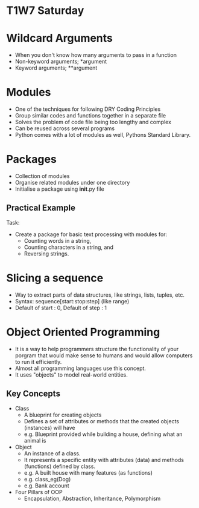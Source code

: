 # T1W7 Saturday

# Wildcard Arguments
- When you don't know how many arguments to pass in a function
- Non-keyword arguments; *argument
- Keyword arguments; **argument

# Modules
- One of the techniques for following DRY Coding Principles
- Group similar codes and functions together in a separate file
- Solves the problem of code file being too lengthy and complex
- Can be reused across several programs
- Python comes with a lot of modules as well, Pythons Standard Library.

# Packages
- Collection of modules
- Organise related modules under one directory
- Initialise a package using __init__.py file

## Practical Example
Task:
- Create a package for basic text processing with modules for:
    - Counting words in a string,
    - Counting characters in a string, and
    - Reversing strings.

# Slicing a sequence
- Way to extract parts of data structures, like strings, lists, tuples, etc.
- Syntax: sequence[start:stop:step] (like range)
- Default of start : 0, Default of step : 1

# Object Oriented Programming
- It is a way to help programmers structure the functionality of your porgram that would make sense to humans and would allow computers to run it efficiently.
- Almost all programming languages use this concept.
- It uses "objects" to model real-world entities.

## Key Concepts
- Class
    - A blueprint for creating objects
    - Defines a set of attributes or methods that the created objects (instances) will have
    - e.g. Blueprint provided while building a house, defining what an animal is
- Object
    - An instance of a class.
    - It represents a specific entity with attributes (data) and methods (functions) defined by class.
    - e.g. A built house with many features (as functions)
    - e.g. class_eg(Dog)
    - e.g. Bank account
- Four Pillars of OOP
    - Encapsulation, Abstraction, Inheritance, Polymorphism